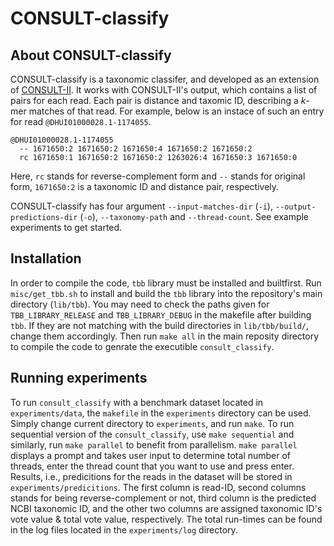 # CONSULT-classify

## About CONSULT-classify
CONSULT-classify is a taxonomic classifer, and developed as an extension of [CONSULT-II](https://github.com/bo1929/CONSULT-II).
It works with CONSULT-II's output, which contains a list of pairs for each read. Each pair is distance and taxomic ID, describing a *k*-mer matches of that read.
For example, below is an instace of such an entry for read `@DHUI01000028.1-1174055`.
```
@DHUI01000028.1-1174055
  -- 1671650:2 1671650:2 1671650:4 1671650:2 1671650:2
  rc 1671650:1 1671650:2 1671650:2 1263026:4 1671650:3 1671650:0
```
Here, `rc` stands for reverse-complement form and `--` stands for original form, `1671650:2` is a taxonomic ID and distance pair, respectively.

CONSULT-classify has four argument `--input-matches-dir` (`-i`), `--output-predictions-dir` (`-o`), `--taxonomy-path` and `--thread-count`.
See example experiments to get started.

## Installation
In order to compile the code, `tbb` library must be installed and builtfirst.
Run `misc/get_tbb.sh` to install and build the `tbb` library into the repository's main directory (`lib/tbb`).
You may need to check the paths given for `TBB_LIBRARY_RELEASE` and `TBB_LIBRARY_DEBUG` in the makefile after building `tbb`.
If they are not matching with the build directories in `lib/tbb/build/`, change them accordingly.
Then run `make all` in the main reposity directory to compile the code to genrate the executible `consult_classify`.

## Running experiments
To run `consult_classify` with a benchmark dataset located in `experiments/data`, the `makefile` in the `experiments` directory can be used.
Simply change current directory to `experiments`, and run `make`.
To run sequential version of the `consult_classify`, use `make sequential` and similarly, run `make parallel` to benefit from parallelism.
`make parallel` displays a prompt and takes user input to determine total number of threads, enter the thread count that you want to use and press enter.
Results, i.e., predicitions for the reads in the dataset will be stored in `experiments/predicitions`.
The first column is read-ID, second columns stands for being reverse-complement or not, third column is the predicted NCBI taxonomic ID, and the other two columns are assigned taxonomic ID's vote value & total vote value, respectively.
The total run-times can be found in the log files located in the `experiments/log` directory.
